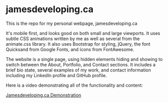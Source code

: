 # jamesdeveloping.ca

This is the repo for my personal webpage, jamesdeveloping.ca

It's mobile first, and looks good on both small and large viewports.  It uses subtle CSS animations written by me as well as several from the animate.css library.  It also uses Bootstrap for styling, jQuery, the font Quicksand from Google Fonts, and icons from FontAwesome.

The website is a single page, using hidden elements hiding and showing to switch between the About, Portfolio, and Contact sections.  It includes a brief bio state, several examples of my work, and contact information including my LinkedIn profile and GitHub profile.

Here is a video demonstrating all of the functionality and content:

[Jamesdeveloping.ca Demonstration]("https://titanian229.github.io/jamesdeveloping/assets/readmeAssets/JamesLeePersonalPageWalkthrough.webm")

